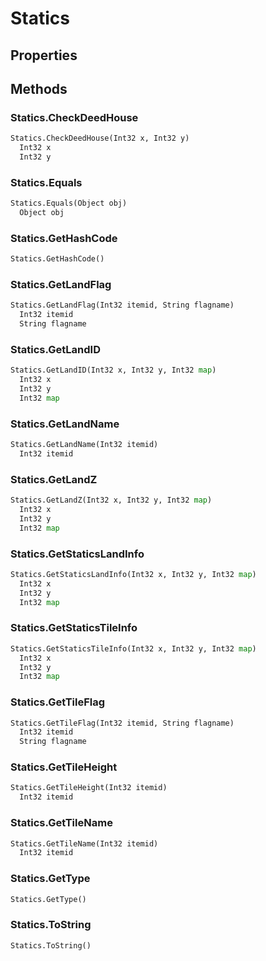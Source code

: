 # Statics    

## Properties  
 
## Methods  
### Statics.CheckDeedHouse
``` python
Statics.CheckDeedHouse(Int32 x, Int32 y)
  Int32 x 
  Int32 y 
```
### Statics.Equals
``` python
Statics.Equals(Object obj)
  Object obj 
```
### Statics.GetHashCode
``` python
Statics.GetHashCode()

```
### Statics.GetLandFlag
``` python
Statics.GetLandFlag(Int32 itemid, String flagname)
  Int32 itemid 
  String flagname 
```
### Statics.GetLandID
``` python
Statics.GetLandID(Int32 x, Int32 y, Int32 map)
  Int32 x 
  Int32 y 
  Int32 map 
```
### Statics.GetLandName
``` python
Statics.GetLandName(Int32 itemid)
  Int32 itemid 
```
### Statics.GetLandZ
``` python
Statics.GetLandZ(Int32 x, Int32 y, Int32 map)
  Int32 x 
  Int32 y 
  Int32 map 
```
### Statics.GetStaticsLandInfo
``` python
Statics.GetStaticsLandInfo(Int32 x, Int32 y, Int32 map)
  Int32 x 
  Int32 y 
  Int32 map 
```
### Statics.GetStaticsTileInfo
``` python
Statics.GetStaticsTileInfo(Int32 x, Int32 y, Int32 map)
  Int32 x 
  Int32 y 
  Int32 map 
```
### Statics.GetTileFlag
``` python
Statics.GetTileFlag(Int32 itemid, String flagname)
  Int32 itemid 
  String flagname 
```
### Statics.GetTileHeight
``` python
Statics.GetTileHeight(Int32 itemid)
  Int32 itemid 
```
### Statics.GetTileName
``` python
Statics.GetTileName(Int32 itemid)
  Int32 itemid 
```
### Statics.GetType
``` python
Statics.GetType()

```
### Statics.ToString
``` python
Statics.ToString()

```